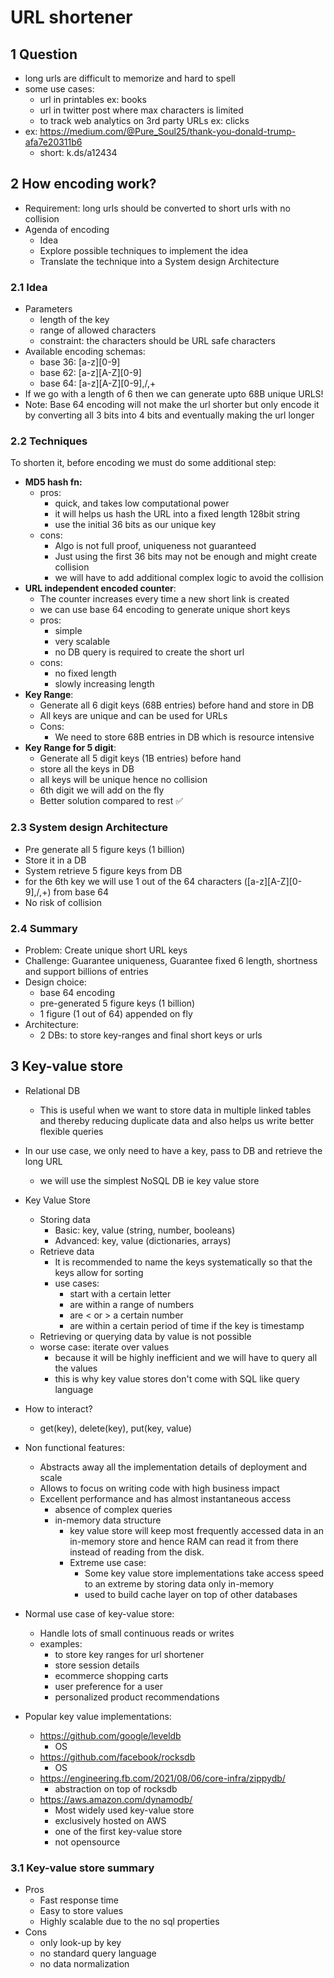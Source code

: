 # URL shortener

## 1 Question

- long urls are difficult to memorize and hard to spell
- some use cases:
  - url in printables ex: books
  - url in twitter post where max characters is limited
  - to track web analytics on 3rd party URLs ex: clicks
- ex: https://medium.com/@Pure_Soul25/thank-you-donald-trump-afa7e20311b6
  - short: k.ds/a12434

## 2 How encoding work?

- Requirement: long urls should be converted to short urls with no collision
- Agenda of encoding
  - Idea
  - Explore possible techniques to implement the idea
  - Translate the technique into a System design Architecture

### 2.1 Idea

- Parameters
  - length of the key
  - range of allowed characters
  - constraint: the characters should be URL safe characters
- Available encoding schemas:
  - base 36: [a-z][0-9]
  - base 62: [a-z][A-Z][0-9]
  - base 64: [a-z][A-Z][0-9],/,+
- If we go with a length of 6 then we can generate upto 68B unique URLS!
- Note: Base 64 encoding will not make the url shorter but only encode it by converting all 3 bits into 4 bits and eventually making the url longer

### 2.2 Techniques

To shorten it, before encoding we must do some additional step:

- **MD5 hash fn:**
  - pros:
    - quick, and takes low computational power
    - it will helps us hash the URL into a fixed length 128bit string
    - use the initial 36 bits as our unique key
  - cons:
    - Algo is not full proof, uniqueness not guaranteed
    - Just using the first 36 bits may not be enough and might create collision
    - we will have to add additional complex logic to avoid the collision
- **URL independent encoded counter**:
  - The counter increases every time a new short link is created
  - we can use base 64 encoding to generate unique short keys
  - pros:
    - simple
    - very scalable
    - no DB query is required to create the short url
  - cons:
    - no fixed length
    - slowly increasing length
- **Key Range**:
  - Generate all 6 digit keys (68B entries) before hand and store in DB
  - All keys are unique and can be used for URLs
  - Cons:
    - We need to store 68B entries in DB which is resource intensive
- **Key Range for 5 digit**:
  - Generate all 5 digit keys (1B entries) before hand
  - store all the keys in DB
  - all keys will be unique hence no collision
  - 6th digit we will add on the fly
  - Better solution compared to rest ✅

### 2.3 System design Architecture

- Pre generate all 5 figure keys (1 billion)
- Store it in a DB
- System retrieve 5 figure keys from DB
- for the 6th key we will use 1 out of the 64 characters ([a-z][A-Z][0-9],/,+) from base 64
- No risk of collision

### 2.4 Summary

- Problem: Create unique short URL keys
- Challenge: Guarantee uniqueness, Guarantee fixed 6 length, shortness and support billions of entries
- Design choice:
  - base 64 encoding
  - pre-generated 5 figure keys (1 billion)
  - 1 figure (1 out of 64) appended on fly
- Architecture:
  - 2 DBs: to store key-ranges and final short keys or urls

## 3 Key-value store

- Relational DB
  - This is useful when we want to store data in multiple linked tables and thereby reducing duplicate data and also helps us write better flexible queries
- In our use case, we only need to have a key, pass to DB and retrieve the long URL
  - we will use the simplest NoSQL DB ie key value store
- Key Value Store
  - Storing data
    - Basic: key, value (string, number, booleans)
    - Advanced: key, value (dictionaries, arrays)
  - Retrieve data
    - It is recommended to name the keys systematically so that the keys allow for sorting
    - use cases:
      - start with a certain letter
      - are within a range of numbers
      - are < or > a certain number
      - are within a certain period of time if the key is timestamp
  - Retrieving or querying data by value is not possible
  - worse case: iterate over values
    - because it will be highly inefficient and we will have to query all the values
    - this is why key value stores don't come with SQL like query language
- How to interact?
  - get(key), delete(key), put(key, value)
- Non functional features:
  - Abstracts away all the implementation details of deployment and scale
  - Allows to focus on writing code with high business impact
  - Excellent performance and has almost instantaneous access
    - absence of complex queries
    - in-memory data structure
      - key value store will keep most frequently accessed data in an in-memory store and hence RAM can read it from there instead of reading from the disk.
      - Extreme use case:
        - Some key value store implementations take access speed to an extreme by storing data only in-memory
        - used to build cache layer on top of other databases
- Normal use case of key-value store:

  - Handle lots of small continuous reads or writes
  - examples:
    - to store key ranges for url shortener
    - store session details
    - ecommerce shopping carts
    - user preference for a user
    - personalized product recommendations

- Popular key value implementations:
  - https://github.com/google/leveldb
    - OS
  - https://github.com/facebook/rocksdb
    - OS
  - https://engineering.fb.com/2021/08/06/core-infra/zippydb/
    - abstraction on top of rocksdb
  - https://aws.amazon.com/dynamodb/
    - Most widely used key-value store
    - exclusively hosted on AWS
    - one of the first key-value store
    - not opensource

### 3.1 Key-value store summary

- Pros
  - Fast response time
  - Easy to store values
  - Highly scalable due to the no sql properties
- Cons
  - only look-up by key
  - no standard query language
  - no data normalization
